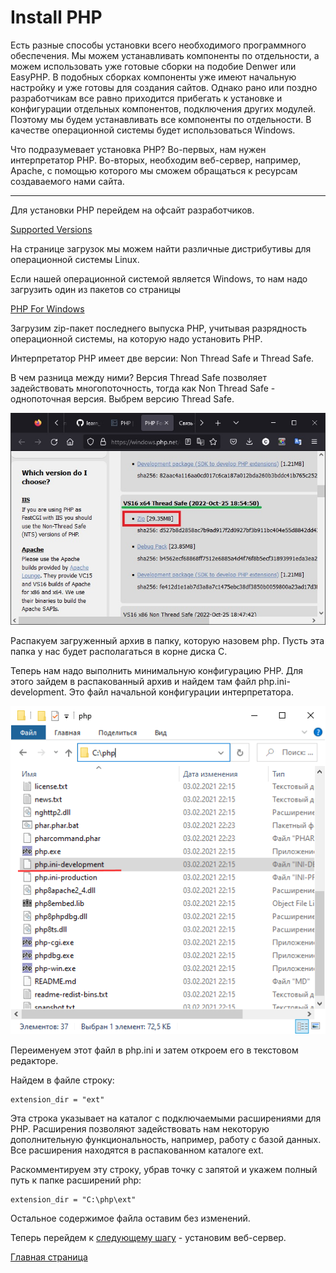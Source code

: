 # Install PHP
Есть разные способы установки всего необходимого программного обеспечения. Мы можем устанавливать компоненты по отдельности, а можем использовать уже готовые сборки на подобие Denwer или EasyPHP. В подобных сборках компоненты уже имеют начальную настройку и уже готовы для создания сайтов. Однако рано или поздно разработчикам все равно приходится прибегать к установке и конфигурации отдельных компонентов, подключения других модулей. Поэтому мы будем устанавливать все компоненты по отдельности. В качестве операционной системы будет использоваться Windows.

Что подразумевает установка PHP? Во-первых, нам нужен интерпретатор PHP. Во-вторых, необходим веб-сервер, например, Apache, с помощью которого мы сможем обращаться к ресурсам создаваемого нами сайта.
 * * *
Для установки PHP перейдем на офсайт разработчиков.

[Supported Versions](https://www.php.net/downloads)

На странице загрузок мы можем найти различные дистрибутивы для операционной системы Linux.

Если нашей операционной системой является Windows, то нам надо загрузить один из пакетов со страницы

[PHP For Windows](https://windows.php.net/download)

Загрузим zip-пакет последнего выпуска PHP, учитывая разрядность операционной системы, на которую надо установить PHP.

Интерпретатор PHP имеет две версии: Non Thread Safe и Thread Safe.

В чем разница между ними? Версия Thread Safe позволяет задействовать многопоточность, тогда как Non Thread Safe - однопоточная версия. Выбрем версию Thread Safe.

![Image alt](https://github.com/RungeKut/learn_simtechschool/blob/main/%23001_Install_PHP/supplementary_files/1.jpg "general view")​

Распакуем загруженный архив в папку, которую назовем php. Пусть эта папка у нас будет располагаться в корне диска C.

Теперь нам надо выполнить минимальную конфигурацию PHP. Для этого зайдем в распакованный архив и найдем там файл php.ini-development. Это файл начальной конфигурации интерпретатора.

![Image alt](https://github.com/RungeKut/learn_simtechschool/blob/main/%23001_Install_PHP/supplementary_files/2.png "general view")​

Переименуем этот файл в php.ini и затем откроем его в текстовом редакторе.

Найдем в файле строку:

    extension_dir = "ext"

Эта строка указывает на каталог с подключаемыми расширениями для PHP. Расширения позволяют задействовать нам некоторую дополнительную функциональность, например, работу с базой данных. Все расширения находятся в распакованном каталоге ext.

Раскомментируем эту строку, убрав точку с запятой и укажем полный путь к папке расширений php:

    extension_dir = "C:\php\ext"

Остальное содержимое файла оставим без изменений.

Теперь перейдем к [следующему шагу](https://github.com/RungeKut/learn_simtechschool/tree/main/%23002_Install_Apache#readme) - установим веб-сервер.

[Главная страница](https://github.com/RungeKut/learn_simtechschool#readme)